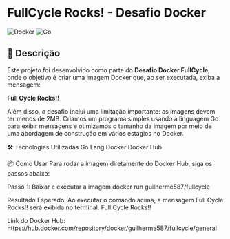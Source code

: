 # FullCycle Rocks! - Desafio Docker

![Docker](https://img.shields.io/badge/Docker-2496ED?style=for-the-badge&logo=docker&logoColor=white)
![Go](https://img.shields.io/badge/Go-00ADD8?style=for-the-badge&logo=go&logoColor=white)

## 📝 Descrição

Este projeto foi desenvolvido como parte do **Desafio Docker FullCycle**, onde o objetivo é criar uma imagem Docker que, ao ser executada, exiba a mensagem:

<b>Full Cycle Rocks!!</b>

Além disso, o desafio inclui uma limitação importante: as imagens devem ter menos de 2MB. Criamos um programa simples usando a linguagem Go para exibir mensagens e otimizamos o tamanho da imagem por meio de uma abordagem de construção em vários estágios no Docker.

🛠 Tecnologias Utilizadas
Go Lang
Docker
Docker Hub

📦 Como Usar
Para rodar a imagem diretamente do Docker Hub, siga os passos abaixo:

Passo 1: Baixar e executar a imagem
docker run guilherme587/fullcycle

Resultado Esperado:
Ao executar o comando acima, a mensagem Full Cycle Rocks!! será exibida no terminal.
Full Cycle Rocks!!

Link do Docker Hub: https://hub.docker.com/repository/docker/guilherme587/fullcycle/general
